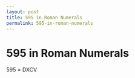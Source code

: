 ```yaml
---
layout: post
title: 595 in Roman Numerals
permalink: 595-in-roman-numerals
---
```


# 595 in Roman Numerals

595 = DXCV
